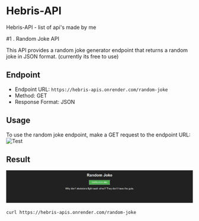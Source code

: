 # Hebris-API
Hebris-API - list of api's made by me

#1 . Random Joke API

This API provides a random joke generator endpoint that returns a random joke in JSON format. (currently its free to use)

## Endpoint

- Endpoint URL: `https://hebris-apis.onrender.com/random-joke`
- Method: GET
- Response Format: JSON

## Usage

To use the random joke endpoint, make a GET request to the endpoint URL:
![Test](https://github.com/Sushanth-Hebri/Hebris-API/blob/main/images/randome-joke-test.png)

 
## Result
![Result](https://github.com/Sushanth-Hebri/Hebris-API/blob/main/images/randome-joke-result.png)


```bash
curl https://hebris-apis.onrender.com/random-joke

